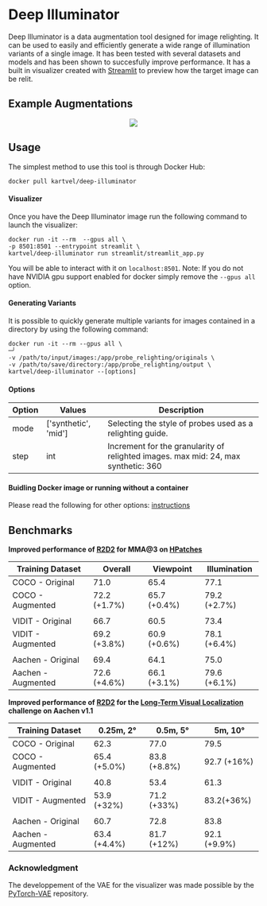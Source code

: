 # Deep Illuminator 

Deep Illuminator is a data augmentation tool designed for image relighting. It can be used to easily and efficiently generate a wide range of illumination variants of a single image. It has been tested with several datasets and models and has been shown to succesfully improve performance. 
It has a built in visualizer created with [Streamlit](https://github.com/streamlit/streamlit) to preview how the target image can be relit. 

## Example Augmentations
<p align="center">
  <img src=./assets/combined.gif>
</p>

## Usage
The simplest method to use this tool is through Docker Hub:

```
docker pull kartvel/deep-illuminator
```
#### Visualizer
Once you have the Deep Illuminator image run the following command to launch the visualizer: 

```
docker run -it --rm  --gpus all \
-p 8501:8501 --entrypoint streamlit \ 
kartvel/deep-illuminator run streamlit/streamlit_app.py
```
You will be able to interact with it on `localhost:8501`. 
Note: If you do not have NVIDIA gpu support enabled for docker simply remove the `--gpus all` option.

#### Generating Variants
It is possible to quickly generate multiple variants for images contained in a directory by using the following command:
```
docker run -it --rm --gpus all \                                                                                               ─╯
-v /path/to/input/images:/app/probe_relighting/originals \
-v /path/to/save/directory:/app/probe_relighting/output \
kartvel/deep-illuminator --[options]
```

#### Options

| Option  | Values |  Description  |  
| ------------- | ------------- | ------------- |
| mode   | ['synthetic', 'mid'] | Selecting the style of probes used as a relighting guide.| 
| step   | int | Increment for the granularity of relighted images. max mid: 24, max synthetic: 360| 

#### Buidling Docker image or running without a container
Please read the following for other options: [instructions](app/)
## Benchmarks
**Improved performance of [R2D2](https://github.com/naver/r2d2) for MMA@3 on [HPatches](https://hpatches.github.io)**

| Training Dataset  | Overall | Viewpoint  | Illumination | 
| ------------- | ------------- | ------------- | ------------- |
| COCO - Original   | 71.0 | 65.4  | 77.1  |
| COCO - Augmented  | 72.2 (+1.7%)  |  65.7 (+0.4%)  | 79.2 (+2.7%) |
| |  | | |
| VIDIT - Original   | 66.7 | 60.5  | 73.4   |
| VIDIT - Augmented  |  69.2 (+3.8%) |  60.9 (+0.6%)  | 78.1 (+6.4%)  |
| |  | | |
| Aachen - Original   | 69.4 | 64.1  | 75.0   |
| Aachen - Augmented  |  72.6 (+4.6%) |  66.1 (+3.1%) | 79.6 (+6.1%) |


**Improved performance of [R2D2](https://github.com/naver/r2d2) for the [Long-Term Visual Localization](https://www.visuallocalization.net) challenge on Aachen v1.1**

| Training Dataset  | 0.25m, 2° |  0.5m, 5°  | 5m, 10° | 
| ------------- | ------------- | ------------- | ------------- |
| COCO - Original   | 62.3 | 77.0  | 79.5  |
| COCO - Augmented  | 65.4 (+5.0%)  |  83.8 (+8.8%)  | 92.7 (+16%)  |
| |  | | |
| VIDIT - Original   | 40.8 | 53.4  | 61.3  |
| VIDIT - Augmented  |   53.9 (+32%) |  71.2 (+33%) | 83.2(+36%)  |
| |  | | |
| Aachen - Original   | 60.7 | 72.8  | 83.8   |
| Aachen - Augmented  |  63.4 (+4.4%) |  81.7 (+12%) | 92.1 (+9.9%) |


### Acknowledgment

The developpement of the VAE for the visualizer was made possible by the [PyTorch-VAE](https://github.com/AntixK/PyTorch-VAE) repository. 
